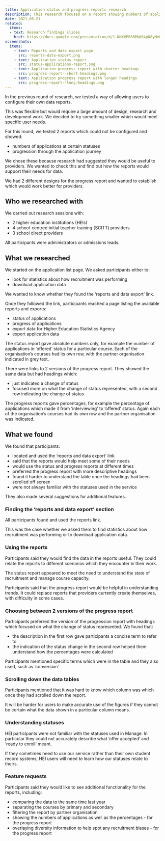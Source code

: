 ```yaml
---
title: Application status and progress reports research
description: This research focused on a report showing numbers of applications at specific statuses and another showing application progression
date: 2021-06-21
related:
  items:
  - text: Research findings slides
    href: https://docs.google.com/presentation/d/1-NNXVPR68PbK84pU8yMmFpOZcRyJDPYdpdw3WNuYMxU/edit#slide=id.p3
screenshots:
  items:
    - text: Reports and data export page
      src: reports-data-export.png
    - text: Application status report
      src: status-applications-report.png
    - text: Application progress report with shorter headings
      src: progress-report--short-headings.png
    - text: Application progress report with longer headings
      src: progress-report--long-headings.png
---
```


In the previous round of research, we tested a way of allowing users to configure their own data reports. 

This was flexible but would require a large amount of design, research and development work. We decided to try something smaller which would meet specific user needs.

For this round, we tested 2 reports which could not be configured and showed: 

- numbers of applications at certain statuses 
- progression through the application journey

We chose these because research had suggested they would be useful to providers. We wanted to check this and find out how the reports would support their needs for data.

We had 2 different designs for the progress report and wanted to establish which would work better for providers.

## Who we researched with

We carried out research sessions with:

- 2 higher education institutions (HEIs)
- 4 school-centred initial teacher training (SCITT) providers
- 3 school direct providers

All participants were administrators or admissions leads.

## What we researched

We started on the application list page. We asked participants either to:

- look for statistics about how recruitment was performing 
- download application data

We wanted to know whether they found the ‘reports and data export’ link.

Once they followed the link, participants reached a page listing the available reports and exports:

- status of applications
- progress of applications
- export data for Higher Education Statistics Agency
- export application data

The status report gave absolute numbers only, for example the number of applications in ‘offered’ status for a particular course. Each of the organisation’s courses had its own row, with the partner organisation indicated in grey text.

There were links to 2 versions of the progress report. They showed the same data but had headings which:

- just indicated a change of status 
- focused more on what the change of status represented, with a second row indicating the change of status 

The progress reports gave percentages, for example the percentage of applications which made it from ‘interviewing’ to ‘offered’ status. Again each of the organisation’s courses had its own row and the partner organisation was indicated.

## What we found

We found that participants:

- located and used the ‘reports and data export’ link
- said that the reports would help meet some of their needs
- would use the status and progress reports at different times
- preferred the progress report with more descriptive headings
- found it harder to understand the table once the headings had been scrolled off screen
- were not always familiar with the statuses used in the service

They also made several suggestions for additional features.

### Finding the ‘reports and data export’ section

All participants found and used the reports link. 

This was the case whether we asked them to find statistics about how recruitment was performing or to download application data. 

### Using the reports

Participants said they would find the data in the reports useful. They could relate the reports to different scenarios which they encounter in their work. 

The status report appeared to meet the need to understand the state of recruitment and manage course capacity.

Participants said that the progress report would be helpful in understanding trends. It could replace reports that providers currently create themselves, with difficulty in some cases.

### Choosing between 2 versions of the progress report

Participants preferred the version of the progression report with headings which focused on what the change of status represented. We found that:

- the description in the first row gave participants a concise term to refer to 
- the indication of the status change in the second row helped them understand how the percentages were calculated 

Participants mentioned specific terms which were in the table and they also used, such as ‘conversion’. 

### Scrolling down the data tables

Participants mentioned that it was hard to know which column was which once they had scrolled down the report.

It will be harder for users to make accurate use of the figures if they cannot be certain what the data shown in a particular column means.

### Understanding statuses

HEI participants were not familiar with the statuses used in Manage. In particular they could not accurately describe what ‘offer accepted’ and ‘ready to enroll’ meant.

If they sometimes need to use our service rather than their own student record systems, HEI users will need to learn how our statuses relate to theirs. 

### Feature requests

Participants said they would like to see additional functionality for the reports, including:

- comparing the data to the same time last year
- separating the courses by primary and secondary
- filtering the report by partner organisation
- showing the numbers of applications as well as the percentages - for the progress report
- overlaying diversity information to help spot any recruitment biases - for the progress report

